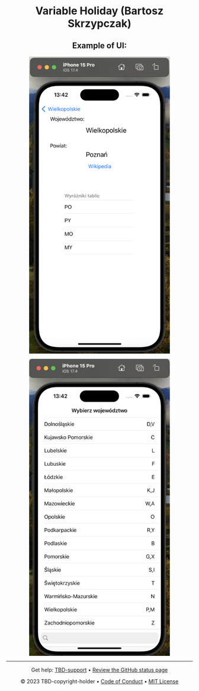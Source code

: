<header>

<!--
  <<< Author notes: Course header >>>
  Read <https://skills.github.com/quickstart> for more information about how to build courses using this template.
  Include a 1280×640 image, course name in sentence case, and a concise description in emphasis.
  In your repository settings: enable template repository, add your 1280×640 social image, auto delete head branches.
  Next to "About", add description & tags; disable releases, packages, & environments.
  Add your open source license, GitHub uses the MIT license.
-->

# Variable Holiday (Bartosz Skrzypczak)


## Example of UI:
<p align="center"><img align="center" src="https://github.com/bskrzypczak/Projects/blob/main/PUT/Ubiquitous/Projekt%20zaliczeniowy/tablice.png" height="800" width="380" /></p>
<p align="center"><img align="center" src="https://github.com/bskrzypczak/Projects/blob/main/PUT/Ubiquitous/Projekt%20zaliczeniowy/tablice2.png" height="800" width="380" /></p>

<footer>
<!--
  <<< Author notes: Footer >>>
  Add a link to get support, GitHub status page, code of conduct, license link.
-->

---

Get help: [TBD-support](TBD-support-link) &bull; [Review the GitHub status page](https://www.githubstatus.com/)

&copy; 2023 TBD-copyright-holder &bull; [Code of Conduct](https://www.contributor-covenant.org/version/2/1/code_of_conduct/code_of_conduct.md) &bull; [MIT License](https://gh.io/mit)

</footer>
